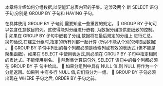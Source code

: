 本章将介绍如何分组数据,以便能汇总表内容的子集。这涉及两个
新 SELECT 语句子句,分别是 GROUP BY 子句和 HAVING 子句。

在具体使用 GROUP BY 子句前,需要知道一些重要的规定。
 GROUP BY 子句可以包含任意数目的列。这使得能对分组进行嵌套,
为数据分组提供更细致的控制。
 如果在 GROUP BY 子句中嵌套了分组,数据将在最后规定的分组上
进行汇总。换句话说,在建立分组时,指定的所有列都一起计算
(所以不能从个别的列取回数据)
。
 GROUP BY 子句中列出的每个列都必须是检索列或有效的表达式
(但不能是聚集函数)。如果在 SELECT 中使用表达式,则必须在
GROUP BY 子句中指定相同的表达式。不能使用别名。
 除聚集计算语句外, SELECT 语句中的每个列都必须在 GROUP BY 子
句中给出。
 如果分组列中具有 NULL 值,则 NULL 将作为一个分组返回。如果列
中有多行 NULL 值,它们将分为一组。
 GROUP BY 子句必须出现在 WHERE 子句之后, ORDER BY 子句之前。